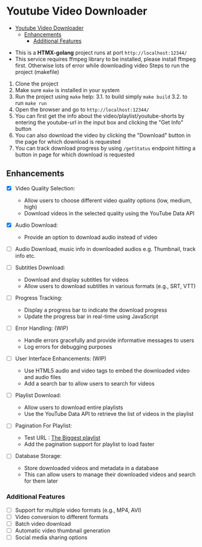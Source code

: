 # Youtube Video Downloader

<!--toc:start-->
- [Youtube Video Downloader](#youtube-video-downloader)
  - [Enhancements](#enhancements)
    - [Additional Features](#additional-features)
<!--toc:end-->

- This is a **HTMX-golang** project runs at port `http://localhost:12344/`
- This service requires ffmpeg library to be installed, please install ffmpeg first. Otherwise lots of error while downloading video
Steps to run the project (makefile)

1. Clone the project
2. Make sure `make` is installed in your system
3. Run the project using `make` help:
    3.1. to build simply `make build`
    3.2. to run `make run`
4. Open the browser and go to `http://localhost:12344/`
5. You can first get the info about the video/playlist/youtube-shorts by entering the youtube-url in the input box and clicking the "Get Info" button
6. You can also download the video by clicking the "Download" button in the page for which download is requested
7. You can track download progress by using `/getStatus` endpoint hitting a button in page for which download is requested

## Enhancements

- [x] Video Quality Selection:
  - Allow users to choose different video quality options (low, medium, high)
  - Download videos in the selected quality using the YouTube Data API

- [x] Audio Download:
  - Provide an option to download audio instead of video

- [ ] Audio Download, music info in downloaded audios e.g. Thumbnail, track info etc.

- [ ] Subtitles Download:
  - Download and display subtitles for videos
  - Allow users to download subtitles in various formats (e.g., SRT, VTT)

- [ ] Progress Tracking:
  - Display a progress bar to indicate the download progress
  - Update the progress bar in real-time using JavaScript

- [ ] Error Handling: (WIP)
  - Handle errors gracefully and provide informative messages to users
  - Log errors for debugging purposes

- [ ] User Interface Enhancements: (WIP)
  - Use HTML5 audio and video tags to embed the downloaded video and audio files
  - Add a search bar to allow users to search for videos

- [ ] Playlist Download:
  - Allow users to download entire playlists
  - Use the YouTube Data API to retrieve the list of videos in the playlist
  
- [ ] Pagination For Playlist:
  - Test URL : [The Biggest playlist](https://www.youtube.com/playlist?list=PLXFwTY00FRUUZzL_Vjhy-bE8WIao3eyOi)
  - Add the pagination support for playlist to load faster

- [ ] Database Storage:
  - Store downloaded videos and metadata in a database
  - This can allow users to manage their downloaded videos and search for them later

### Additional Features

- [ ] Support for multiple video formats (e.g., MP4, AVI)
- [ ] Video conversion to different formats
- [ ] Batch video download
- [ ] Automatic video thumbnail generation
- [ ] Social media sharing options

